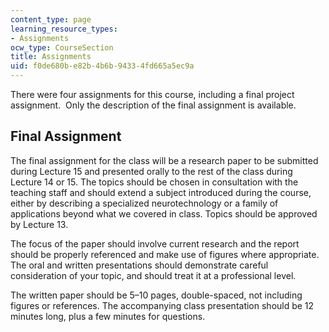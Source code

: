 ```yaml
---
content_type: page
learning_resource_types:
- Assignments
ocw_type: CourseSection
title: Assignments
uid: f0de680b-e82b-4b6b-9433-4fd665a5ec9a
---
```


There were four assignments for this course, including a final project assignment.  Only the description of the final assignment is available.

Final Assignment
----------------

The final assignment for the class will be a research paper to be submitted during Lecture 15 and presented orally to the rest of the class during Lecture 14 or 15. The topics should be chosen in consultation with the teaching staff and should extend a subject introduced during the course, either by describing a specialized neurotechnology or a family of applications beyond what we covered in class. Topics should be approved by Lecture 13.

The focus of the paper should involve current research and the report should be properly referenced and make use of figures where appropriate. The oral and written presentations should demonstrate careful consideration of your topic, and should treat it at a professional level.

The written paper should be 5–10 pages, double-spaced, not including figures or references. The accompanying class presentation should be 12 minutes long, plus a few minutes for questions.